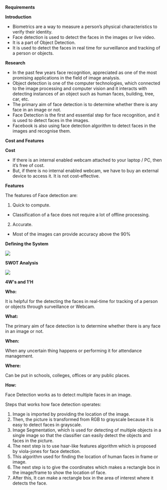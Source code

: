 ﻿**Requirements**

**Introduction**

- Biometrics are a way to measure a person’s physical characteristics to verify their identity.
- Face detection is used to detect the faces in the images or live video.
- It is a part of Object Detection.
- It is used to detect the faces in real time for surveillance and tracking of a person or objects.

**Research**

- In the past few years face recognition, appreciated as one of the most promising applications in the field of image analysis. 
- Object detection is one of the computer technologies, which connected to the image processing and computer vision and it interacts with detecting instances of an object such as human faces, building, tree, car, etc. 
- The primary aim of face detection is to determine whether there is any face in an image or not.
- Face Detection is the first and essential step for face recognition, and it is used to detect faces in the images.
- Facebook is also using face detection algorithm to detect faces in the images and recognise them.

**Cost and Features**

**Cost**

- If there is an internal enabled webcam attached to your laptop / PC, then it’s free of cost.
- But, if there is no internal enabled webcam, we have to buy an external device to access it. It is not cost-effective.

**Features**

The features of Face detection are:

1. Quick to compute.
- Classification of a face does not require a lot of offline processing.
2. Accurate.
- Most of the images can provide accuracy above the 90%




**Defining the System**

![](Block.png)

**SWOT Analysis**


![](SWOT.png)



**4W's and 1'H**

**Who:**

It is helpful for the detecting the faces in real-time for tracking of a person or objects through surveillance or Webcam.

**What:**

The primary aim of face detection is to determine whether there is any face in an image or not.

**When:**

When any uncertain thing happens or performing it for attendance management.

**Where:**

Can be put in schools, colleges, offices or any public places.

**How:**

Face Detection works as to detect multiple faces in an image. 

Steps that works how face detection operates:

1. Image is imported by providing the location of the image.
1. Then, the picture is transformed from RGB to grayscale because it is easy to detect faces in grayscale.
1. Image Segmentation, which is used for detecting of multiple objects in a single image so that the classifier can easily detect the objects and faces in the picture.
1. The next step is to use haar-like features algorithm which is proposed by viola-jones for face detection.
1. This algorithm used for finding the location of human faces in frame or image.
1. The next step is to give the coordinates which makes a rectangle box in the image/frame to show the location of face.
1. After this, It can make a rectangle box in the area of interest where it detects the face.
